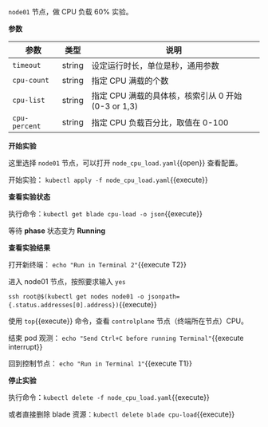 `node01` 节点，做 CPU 负载 60% 实验。

**参数**

| 参数 | 类型 | 说明 |
| --- | --- | --- |
| `timeout` | string | 设定运行时长，单位是秒，通用参数 |
| `cpu-count` | string | 指定 CPU 满载的个数 |
| `cpu-list` | string | 指定 CPU 满载的具体核，核索引从 0 开始 (0-3 or 1,3) |
| `cpu-percent` | string | 指定 CPU 负载百分比，取值在 0-100 |

**开始实验**

这里选择 `node01` 节点，可以打开 `node_cpu_load.yaml`{{open}} 查看配置。

开始实验：
`kubectl apply -f node_cpu_load.yaml`{{execute}}

**查看实验状态**

执行命令：`kubectl get blade cpu-load -o json`{{execute}}

等待 **phase** 状态变为 **Running**

**查看实验结果**

打开新终端：
`echo "Run in Terminal 2"`{{execute T2}}

进入 node01 节点，按照要求输入 `yes`

`ssh root@$(kubectl get nodes node01 -o jsonpath={.status.addresses[0].address})`{{execute}}

使用 `top`{{execute}} 命令，查看 `controlplane` 节点（终端所在节点）CPU。

结束 pod 观测：
`echo "Send Ctrl+C before running Terminal"`{{execute interrupt}}

回到控制节点：
`echo "Run in Terminal 1"`{{execute T1}}

**停止实验**

执行命令：`kubectl delete -f node_cpu_load.yaml`{{execute}}

或者直接删除 blade 资源：`kubectl delete blade cpu-load`{{execute}}

